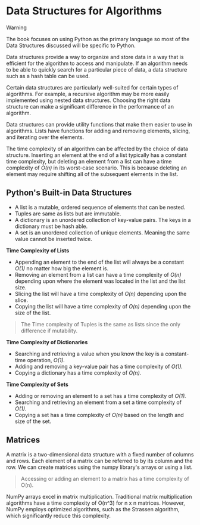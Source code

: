 # Data Structures for Algorithms

>[!Warning]
>The book focuses on using Python as the primary language so most of the Data Structures discussed will be specific to Python.

Data structures provide a way to organize and store data in a way that is efficient for the algorithm to access and manipulate. If an algorithm needs to be able to quickly search for a particular piece of data, a data structure such as a hash table can be used.

Certain data structures are particularly well-suited for certain types of algorithms. For example, a recursive algorithm may be more easily implemented using nested data structures. Choosing the right data structure can make a significant difference in the performance of an algorithm.

Data structures can provide utility functions that make them easier to use in algorithms. Lists have functions for adding and removing elements, slicing, and iterating over the elements.

The time complexity of an algorithm can be affected by the choice of data structure. Inserting an element at the end of a list typically has a constant time complexity, but deleting an element from a list can have a time complexity of _O(n)_ in its worst-case scenario. This is because deleting an element may require shifting all of the subsequent elements in the list.

## Python's Built-in Data Structures

- A list is a mutable, ordered sequence of elements that can be nested.
- Tuples are same as lists but are immutable.
- A dictionary is an unordered collection of key-value pairs. The keys in a dictionary must be hash able.
- A set is an unordered collection of unique elements. Meaning the same value cannot be inserted twice.

**Time Complexity of Lists**

- Appending an element to the end of the list will always be a constant _O(1)_ no matter how big the element is.
- Removing an element from a list can have a time complexity of _O(n)_ depending upon where the element was located in the list and the list size.
- Slicing the list will have a time complexity of _O(n)_ depending upon the slice.
- Copying the list will have a time complexity of _O(n)_ depending upon the size of the list.

> The Time complexity of Tuples is the same as lists since the only difference if mutability.

**Time Complexity of Dictionaries**

- Searching and retrieving a value when you know the key is a constant-time operation, _O(1)._
- Adding and removing a key-value pair has a time complexity of _O(1)._
- Copying a dictionary has a time complexity of _O(n)._

**Time Complexity of Sets**

- Adding or removing an element to a set has a time complexity of _O(1)._
- Searching and retrieving an element from a set a time complexity of _O(1)._
- Copying a set has a time complexity of _O(n)_ based on the length and size of the set.

## Matrices
A matrix is a two-dimensional data structure with a fixed number of columns and rows. Each element of a matrix can be referred to by its column and the row. We can create matrices using the numpy library's arrays or using a list.

> Accessing or adding an element to a matrix has a time complexity of O(n).

NumPy arrays excel in matrix multiplication. Traditional matrix multiplication algorithms have a time complexity of O(n^3) for n x n matrices. However, NumPy employs optimized algorithms, such as the Strassen algorithm, which significantly reduce this complexity.